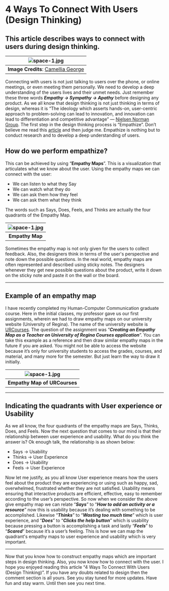# 4 Ways To Connect With Users (Design Thinking)
## This article describes ways to connect with users during design thinking.


| ![space-1.jpg](https://miro.medium.com/max/1050/1*oHEhsTuxjJC6GhyvO72uyQ.jpeg) | 
|:--:| 
|**Image Credits**: [Camellia George](https://www.google.com/url?sa=i&source=images&cd=&cad=rja&uact=8&ved=2ahUKEwjLg8rWhI7nAhWRsZ4KHW7KDNoQjB16BAgBEAM&url=https%3A%2F%2Fwww.camelliageorge.com%2Fretail-ux&psig=AOvVaw1n_e1B9jnxlPNlvOSFuBLu&ust=1579467334834790)|



Connecting with users is not just talking to users over the phone, or online meetings, or even meeting them personally. We need to develop a deep understanding of the users lives and their unmet needs. Just remember these three words ***Empathy → Sympathy → Apathy*** before designing any product. As we all know that design thinking is not just thinking in terms of design, whereas it is “The ideology which asserts hands-on, user-centric approach to problem-solving can lead to innovation, and innovation can lead to differentiation and competitive advantage” — [Nielsen Norman Group](https://www.nngroup.com/articles/design-thinking/). The first step in the design thinking process is “Empathize”. Don’t believe me read this [article](https://www.nngroup.com/articles/design-thinking/) and then judge me. Empathize is nothing but to conduct research and to develop a deep understanding of users.


## How do we perform empathize?
This can be achieved by using “**Empathy Maps**”. This is a visualization that articulates what we know about the user. Using the empathy maps we can connect with the user:

* We can listen to what they Say
* We can watch what they do
* We can ask them how they feel
* We can ask them what they think

The words such as Says, Does, Feels, and Thinks are actually the four quadrants of the Empathy Map.

| ![space-1.jpg](https://miro.medium.com/max/1050/1*sC8g3_GDYdog8YtDZrVeTQ.png) | 
|:--:| 
|**Empathy Map**|


Sometimes the empathy map is not only given for the users to collect feedback. Also, the designers think in terms of the user's perspective and note down the possible questions. In the real world, empathy maps are often represented and described using sticky notes. The designers whenever they get new possible questions about the product, write it down on the sticky note and paste it on the wall or the board.

---

## Example of an empathy map
I have recently completed my Human-Computer Communication graduate course. Here in the initial classes, my professor gave us our first assignments, wherein we had to draw empathy maps on our university website (University of Regina). The name of the university website is [URCourses](https://www.uregina.ca/urcourses/). The question of the assignment was “***Creating an Empathy Map as a Teacher on University of Regina Courses application***”. You can take this example as a reference and then draw similar empathy maps in the future if you are asked. You might not be able to access the website because it’s only for university students to access the grades, courses, and material, and many more for the semester. But just learn the way to draw it initially.


| ![space-1.jpg](https://miro.medium.com/max/795/1*8MkbE_yV46-BoFXvB8lXsA.png) | 
|:--:| 
|**Empathy Map of URCourses**|

---

## Indicating the quadrants with User experience or Usability
As we all know, the four quadrants of the empathy maps are Says, Thinks, Does, and Feels. Now the next question that comes to our mind is that their relationship between user experience and usability. What do you think the answer is? Ok enough talk, the relationship is as shown below:

* Says → Usability
* Thinks → User Experience
* Does → Usability
* Feels → User Experience

Now let me justify, as you all know User experience means how the users feel about the product they are experiencing or using such as happy, sad, overwhelmed, frustrated whether they are not satisfied. Usability means ensuring that interactive products are efficient, effective, easy to remember according to the user’s perspective. So now when we consider the above give empathy map we can relate “***Says***” to “***How to add an activity or a resource***” now this is usability because it’s dealing with something to be accomplished. Likewise “***Thinks***” to “***Wasting too much time***” which is user experience, and “***Does***” to “***Clicks the help button***” which is usability because pressing a button is accomplishing a task and lastly “***Feels***” to “***Scared***” because it’s a user’s feeling. This is how we can map the quadrant's empathy maps to user experience and usability which is very important.


---

Now that you know how to construct empathy maps which are important steps in design thinking. Also, you now know how to connect with the user. I hope you enjoyed reading this article “4 Ways To Connect With Users (Design Thinking)”. If you have any doubts related to design then the comment section is all yours. See you stay tuned for more updates. Have fun and stay warm. Until then see you next time.
